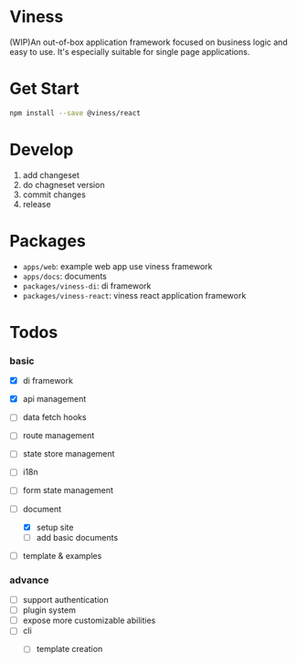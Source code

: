 # Viness

(WIP)An out-of-box application framework focused on business logic and easy to use. It's especially suitable for single page applications.



# Get Start

```bash
npm install --save @viness/react

```


# Develop

1. add changeset
2. do chagneset version
3. commit changes
4. release

# Packages

* `apps/web`: example web app use viness framework
* `apps/docs`: documents
* `packages/viness-di`: di framework
* `packages/viness-react`: viness react application framework

# Todos

### basic

- [x] di framework
- [x] api management
- [ ] data fetch hooks
- [ ] route management
- [ ] state store management
- [ ] i18n
- [ ] form state management
- [ ] document
    - [x] setup site
    - [ ] add basic documents
- [ ] template & examples



### advance

- [ ] support authentication
- [ ] plugin system
- [ ] expose more customizable abilities
- [ ] cli
    - [ ] template creation


